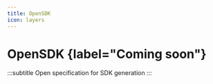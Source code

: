 ```yaml
---
title: OpenSDK
icon: layers
---
```


# OpenSDK {label="Coming soon"}
:::subtitle
Open specification for SDK generation
:::


